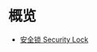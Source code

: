 # 概览

* [安全锁 Security Lock](/management_monitor/security_lock/security_lock)








    
   
   
    
        